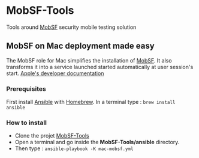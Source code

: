 # MobSF-Tools
Tools around [MobSF](https://github.com/MobSF/Mobile-Security-Framework-MobSF) security mobile testing solution

## MobSF on Mac deployment made easy
The MobSF role for Mac simplifies the installation of [MobSF](https://github.com/MobSF/Mobile-Security-Framework-MobSF).
It also transforms it into a service launched started automatically at user session's start. [Apple's developer documentation](https://developer.apple.com/library/archive/documentation/MacOSX/Conceptual/BPSystemStartup/Chapters/CreatingLaunchdJobs.html)

### Prerequisites
First install [Ansible]([MobSF](https://github.com/MobSF/Mobile-Security-Framework-MobSF)) with [Homebrew](https://brew.sh/index_fr). In a terminal type :
`brew install ansible`

### How to install
- Clone the projet [MobSF-Tools](https://github.com/phoenixadb/MobSF-Tools)
- Open a terminal and go inside the **MobSF-Tools/ansible** directory.
- Then type :
`ansible-playbook -K mac-mobsf.yml`

